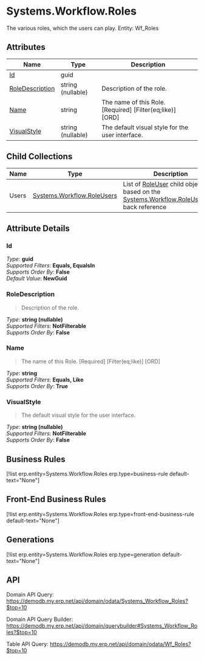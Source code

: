 # Systems.Workflow.Roles

The various roles, which the users can play. Entity: Wf_Roles

## Attributes

| Name | Type | Description |
| ---- | ---- | --- |
| [Id](Systems.Workflow.Roles.md#Id) | guid |  
| [RoleDescription](Systems.Workflow.Roles.md#RoleDescription) | string (nullable) | Description of the role. 
| [Name](Systems.Workflow.Roles.md#Name) | string | The name of this Role. [Required] [Filter(eq;like)] [ORD] 
| [VisualStyle](Systems.Workflow.Roles.md#VisualStyle) | string (nullable) | The default visual style for the user interface. 

## Child Collections

| Name | Type | Description |
| ---- | ---- | --- |
| Users | [Systems.Workflow.RoleUsers](Systems.Workflow.RoleUsers.md) | List of [RoleUser](Systems.Workflow.RoleUsers.md) child objects, based on the [Systems.Workflow.RoleUser.Role](Systems.Workflow.RoleUsers.md#Role) back reference 


## Attribute Details

### Id

_Type_: **guid**  
_Supported Filters_: **Equals, EqualsIn**  
_Supports Order By_: **False**  
_Default Value_: **NewGuid**  

### RoleDescription

> Description of the role.

_Type_: **string (nullable)**  
_Supported Filters_: **NotFilterable**  
_Supports Order By_: **False**  

### Name

> The name of this Role. [Required] [Filter(eq;like)] [ORD]

_Type_: **string**  
_Supported Filters_: **Equals, Like**  
_Supports Order By_: **True**  

### VisualStyle

> The default visual style for the user interface.

_Type_: **string (nullable)**  
_Supported Filters_: **NotFilterable**  
_Supports Order By_: **False**  



## Business Rules

[!list erp.entity=Systems.Workflow.Roles erp.type=business-rule default-text="None"]

## Front-End Business Rules

[!list erp.entity=Systems.Workflow.Roles erp.type=front-end-business-rule default-text="None"]

## Generations

[!list erp.entity=Systems.Workflow.Roles erp.type=generation default-text="None"]

## API

Domain API Query:
<https://demodb.my.erp.net/api/domain/odata/Systems_Workflow_Roles?$top=10>

Domain API Query Builder:
<https://demodb.my.erp.net/api/domain/querybuilder#Systems_Workflow_Roles?$top=10>

Table API Query:
<https://demodb.my.erp.net/api/domain/odata/Wf_Roles?$top=10>

